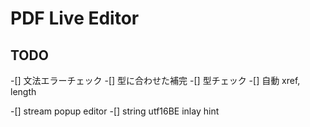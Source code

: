 # PDF Live Editor

## TODO

-[] 文法エラーチェック
-[] 型に合わせた補完
-[] 型チェック
-[] 自動 xref, length

-[] stream popup editor
-[] string utf16BE inlay hint

